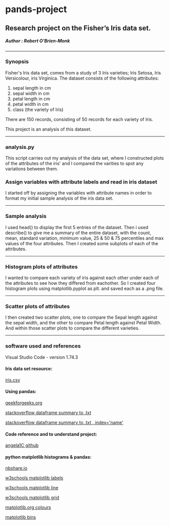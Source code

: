 # **pands-project**
## Research project on the Fisher’s Iris data set.
##### Author : Robert O'Brien-Monk
---
### Synopsis

Fisher's Iris data set, comes from a study of 3 Iris varieties; Iris Setosa, Iris Versicolour, iris Virginica.
The dataset consists of the following attributes:
1. sepal length in cm 
2. sepal width in cm 
3. petal length in cm 
4. petal width in cm 
5. class (the variety of Iris)

There are 150 records, consisting of 50 records for each variety of Iris.

This project is an analysis of this dataset.

---
### analysis.py
This script carries out my analysis of the data set, where I constructed plots of the attributes of the iris' and I compared the varities to spot any variations between them.

### Assign variables with attribute labels and read in iris dataset
I started off by assigning the variables with attribute names in order to format my initial sample analysis of the iris data set.

---

### Sample analysis

I used head() to display the first 5 entries of the dataset. Then i used describe() to give me a summary of the entire dataset, with the count, mean, standard variation, minimum value, 25 & 50 & 75 percentiles and max values of the four attributes.
Then I created some subplots of each of the attributes.

---

### Histogram plots of attributes
I wanted to compare each variety of iris against each other under each of the attributes to see how they differed from eachother.
So I created four histogram plots using matplotlib.pyplot as plt. and saved each as a .png file.

---

### Scatter plots of attributes
I then created two scatter plots, one to compare the Sepal length against the sepal width, and the other to compare Petal length against Petal Width. And within those scatter plots to compare the different varieties.

---
### **software used and references**

 Visual Studio Code - version 1.74.3

 #### Iris data set resource: 
 [iris.csv](https://archive.ics.uci.edu/ml/datasets/iris)
 #### Using pandas:
  [geekforgeeks.org](https://www.geeksforgeeks.org/exploratory-data-analysis-on-iris-dataset/)

  [stackoverflow dataframe summary to .txt](https://stackoverflow.com/questions/75196592/how-to-append-the-dataframe-output-to-txt-file)

  [stackoverflow dataframe summary to .txt , index='name'](https://stackoverflow.com/questions/32835498/pandas-python-describe-formatting-output)
 #### Code reference and to understand project: 
 [angela1C github](https://github.com/angela1C/Programming-and-Scripting-Project-2019/blob/master/project_iris.py)
#### python matplotlib histograms & pandas: 
[nbshare.io](https://www.nbshare.io/notebook/204214467/How-to-Plot-a-Histogram-in-Python/)

[w3schools matplotlib labels](https://www.w3schools.com/python/matplotlib_labels.asp)

[w3schools matplotlib line](https://www.w3schools.com/python/matplotlib_line.asp)

[w3schools matplotlib grid](https://www.w3schools.com/python/matplotlib_grid.asp)

[matplotlib.org colours](https://matplotlib.org/stable/gallery/color/named_colors.html)

[matplotlib bins](https://stackoverflow.com/questions/33458566/how-to-choose-bins-in-matplotlib-histogram)
